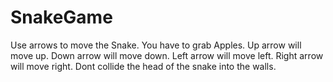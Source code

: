 # SnakeGame
Use arrows to move the Snake.
You have to grab Apples.
Up arrow will move up.
Down arrow will move down.
Left arrow will move left.
Right arrow will move right.
Dont collide the head of the snake into the walls.

